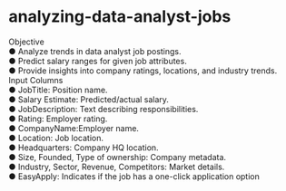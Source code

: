 # analyzing-data-analyst-jobs

Objective  
 ● Analyze trends in data analyst job postings.  
 ● Predict salary ranges for given job attributes.  
 ● Provide insights into company ratings, locations, and industry trends.  
 Input Columns  
 ● JobTitle: Position name.  
 ● Salary Estimate: Predicted/actual salary.  
 ● JobDescription: Text describing responsibilities.  
 ● Rating: Employer rating.  
 ● CompanyName:Employer name.  
 ● Location: Job location.  
 ● Headquarters: Company HQ location.  
 ● Size, Founded, Type of ownership: Company metadata.  
 ● Industry, Sector, Revenue, Competitors: Market details.  
 ● EasyApply: Indicates if the job has a one-click application option  
